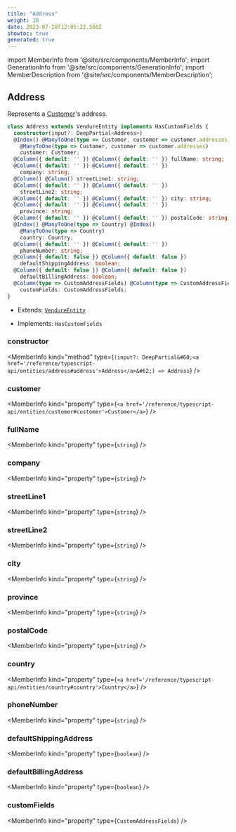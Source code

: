 ```yaml
---
title: "Address"
weight: 10
date: 2023-07-28T12:05:22.588Z
showtoc: true
generated: true
---
```

<!-- This file was generated from the Vendure source. Do not modify. Instead, re-run the "docs:build" script -->
import MemberInfo from '@site/src/components/MemberInfo';
import GenerationInfo from '@site/src/components/GenerationInfo';
import MemberDescription from '@site/src/components/MemberDescription';


## Address

<GenerationInfo sourceFile="packages/core/src/entity/address/address.entity.ts" sourceLine="16" packageName="@vendure/core" />

Represents a <a href='/reference/typescript-api/entities/customer#customer'>Customer</a>'s address.

```ts title="Signature"
class Address extends VendureEntity implements HasCustomFields {
  constructor(input?: DeepPartial<Address>)
  @Index() @ManyToOne(type => Customer, customer => customer.addresses) @Index()
    @ManyToOne(type => Customer, customer => customer.addresses)
    customer: Customer;
  @Column({ default: '' }) @Column({ default: '' }) fullName: string;
  @Column({ default: '' }) @Column({ default: '' })
    company: string;
  @Column() @Column() streetLine1: string;
  @Column({ default: '' }) @Column({ default: '' })
    streetLine2: string;
  @Column({ default: '' }) @Column({ default: '' }) city: string;
  @Column({ default: '' }) @Column({ default: '' })
    province: string;
  @Column({ default: '' }) @Column({ default: '' }) postalCode: string;
  @Index() @ManyToOne(type => Country) @Index()
    @ManyToOne(type => Country)
    country: Country;
  @Column({ default: '' }) @Column({ default: '' })
    phoneNumber: string;
  @Column({ default: false }) @Column({ default: false })
    defaultShippingAddress: boolean;
  @Column({ default: false }) @Column({ default: false })
    defaultBillingAddress: boolean;
  @Column(type => CustomAddressFields) @Column(type => CustomAddressFields)
    customFields: CustomAddressFields;
}
```
* Extends: <code><a href='/reference/typescript-api/entities/vendure-entity#vendureentity'>VendureEntity</a></code>


* Implements: <code>HasCustomFields</code>



<div className="members-wrapper">

### constructor

<MemberInfo kind="method" type={`(input?: DeepPartial&#60;<a href='/reference/typescript-api/entities/address#address'>Address</a>&#62;) => Address`}   />


### customer

<MemberInfo kind="property" type={`<a href='/reference/typescript-api/entities/customer#customer'>Customer</a>`}   />


### fullName

<MemberInfo kind="property" type={`string`}   />


### company

<MemberInfo kind="property" type={`string`}   />


### streetLine1

<MemberInfo kind="property" type={`string`}   />


### streetLine2

<MemberInfo kind="property" type={`string`}   />


### city

<MemberInfo kind="property" type={`string`}   />


### province

<MemberInfo kind="property" type={`string`}   />


### postalCode

<MemberInfo kind="property" type={`string`}   />


### country

<MemberInfo kind="property" type={`<a href='/reference/typescript-api/entities/country#country'>Country</a>`}   />


### phoneNumber

<MemberInfo kind="property" type={`string`}   />


### defaultShippingAddress

<MemberInfo kind="property" type={`boolean`}   />


### defaultBillingAddress

<MemberInfo kind="property" type={`boolean`}   />


### customFields

<MemberInfo kind="property" type={`CustomAddressFields`}   />




</div>

